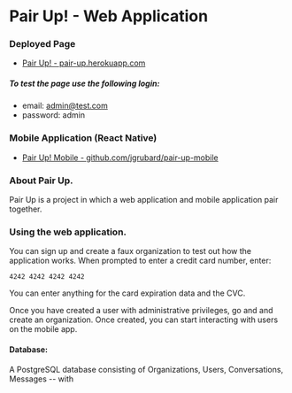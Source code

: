 # Pair Up! - Web Application

### Deployed Page
- [Pair Up! - pair-up.herokuapp.com](https://pair-up.herokuapp.com/)

##### To test the page use the following login:
* email: admin@test.com
* password: admin

### Mobile Application (React Native)
- [Pair Up! Mobile - github.com/jgrubard/pair-up-mobile](https://github.com/jgrubard/pair-up-mobile)

### About Pair Up.

Pair Up is a project in which a web application and mobile application pair together.

### Using the web application.

You can sign up and create a faux organization to test out how the application works. When prompted to enter a credit card number, enter:

    4242 4242 4242 4242

You can enter anything for the card expiration data and the CVC.

Once you have created a user with administrative privileges, go and and create an organization. Once created, you can start interacting with users on the mobile app.

#### Database:

A PostgreSQL database consisting of Organizations, Users, Conversations, Messages -- with 